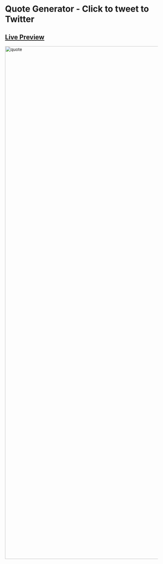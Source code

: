 # Quote Generator - Click to tweet to Twitter
## [Live Preview](teedrm.github.io/quotegenerator/)

<img width="1692" alt="quote" src="https://user-images.githubusercontent.com/109934700/204190521-e9f35661-ce93-4b27-a81b-902a677e2e2f.png">

